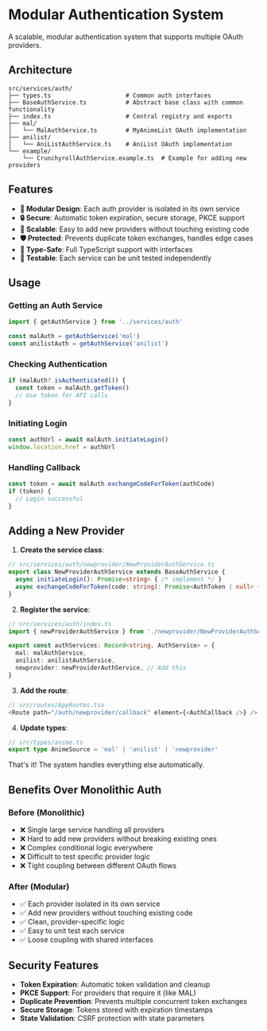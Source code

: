 # Modular Authentication System

A scalable, modular authentication system that supports multiple OAuth providers.

## Architecture

```
src/services/auth/
├── types.ts                     # Common auth interfaces
├── BaseAuthService.ts           # Abstract base class with common functionality
├── index.ts                     # Central registry and exports
├── mal/
│   └── MalAuthService.ts        # MyAnimeList OAuth implementation
├── anilist/
│   └── AniListAuthService.ts    # AniList OAuth implementation
└── example/
    └── CrunchyrollAuthService.example.ts  # Example for adding new providers
```

## Features

- **🔧 Modular Design**: Each auth provider is isolated in its own service
- **🔒 Secure**: Automatic token expiration, secure storage, PKCE support
- **🚀 Scalable**: Easy to add new providers without touching existing code
- **🛡️ Protected**: Prevents duplicate token exchanges, handles edge cases
- **📝 Type-Safe**: Full TypeScript support with interfaces
- **🧪 Testable**: Each service can be unit tested independently

## Usage

### Getting an Auth Service
```typescript
import { getAuthService } from '../services/auth'

const malAuth = getAuthService('mal')
const anilistAuth = getAuthService('anilist')
```

### Checking Authentication
```typescript
if (malAuth?.isAuthenticated()) {
  const token = malAuth.getToken()
  // Use token for API calls
}
```

### Initiating Login
```typescript
const authUrl = await malAuth.initiateLogin()
window.location.href = authUrl
```

### Handling Callback
```typescript
const token = await malAuth.exchangeCodeForToken(authCode)
if (token) {
  // Login successful
}
```

## Adding a New Provider

1. **Create the service class**:
```typescript
// src/services/auth/newprovider/NewProviderAuthService.ts
export class NewProviderAuthService extends BaseAuthService {
  async initiateLogin(): Promise<string> { /* implement */ }
  async exchangeCodeForToken(code: string): Promise<AuthToken | null> { /* implement */ }
}
```

2. **Register the service**:
```typescript
// src/services/auth/index.ts
import { newProviderAuthService } from './newprovider/NewProviderAuthService'

export const authServices: Record<string, AuthService> = {
  mal: malAuthService,
  anilist: anilistAuthService,
  newprovider: newProviderAuthService, // Add this
}
```

3. **Add the route**:
```typescript
// src/routes/AppRoutes.tsx
<Route path="/auth/newprovider/callback" element={<AuthCallback />} />
```

4. **Update types**:
```typescript
// src/types/anime.ts
export type AnimeSource = 'mal' | 'anilist' | 'newprovider'
```

That's it! The system handles everything else automatically.

## Benefits Over Monolithic Auth

### Before (Monolithic)
- ❌ Single large service handling all providers
- ❌ Hard to add new providers without breaking existing ones
- ❌ Complex conditional logic everywhere
- ❌ Difficult to test specific provider logic
- ❌ Tight coupling between different OAuth flows

### After (Modular)
- ✅ Each provider isolated in its own service
- ✅ Add new providers without touching existing code
- ✅ Clean, provider-specific logic
- ✅ Easy to unit test each service
- ✅ Loose coupling with shared interfaces

## Security Features

- **Token Expiration**: Automatic token validation and cleanup
- **PKCE Support**: For providers that require it (like MAL)
- **Duplicate Prevention**: Prevents multiple concurrent token exchanges
- **Secure Storage**: Tokens stored with expiration timestamps
- **State Validation**: CSRF protection with state parameters